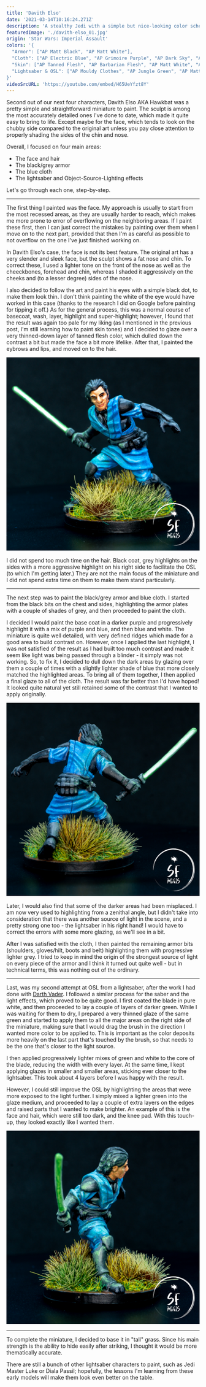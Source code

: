 ```yaml
---
title: 'Davith Elso'
date: '2021-03-14T10:16:24.271Z'
description: 'A stealthy Jedi with a simple but nice-looking color scheme.'
featuredImage: './davith-elso_01.jpg'
origin: 'Star Wars: Imperial Assault'
colors: '{
  "Armor": ["AP Matt Black", "AP Matt White"],
  "Cloth": ["AP Electric Blue", "AP Grimoire Purple", "AP Dark Sky", "AV Glaze Medium"],
  "Skin": ["AP Tanned Flesh", "AP Barbarian Flesh", "AP Matt White", "AP Flesh Wash Quickshade"],
  "Lightsaber & OSL": ["AP Mouldy Clothes", "AP Jungle Green", "AP Matt White", "AV Glaze Medium"]
}'
videoSrcURL: 'https://youtube.com/embed/H65UeYfzt8Y'
---
```


Second out of our next four characters, Davith Elso AKA Hawkbat was a pretty simple and straightforward miniature to paint. The sculpt is among the most accurately detailed ones I've done to date, which made it quite easy to bring to life. Except maybe for the face, which tends to look on the chubby side compared to the original art unless you pay close attention to properly shading the sides of the chin and nose.

Overall, I focused on four main areas:

- The face and hair
- The black/grey armor
- The blue cloth
- The lightsaber and Object-Source-Lighting effects

Let's go through each one, step-by-step.

---

The first thing I painted was the face. My approach is usually to start from the most recessed areas, as they are usually harder to reach, which makes me more prone to error of overflowing on the neighboring areas. If I paint these first, then I can just correct the mistakes by painting over them when I move on to the next part, provided that then I'm as careful as possible to not overflow on the one I've just finished working on.

In Davith Elso's case, the face is not its best feature. The original art has a very slender and sleek face, but the sculpt shows a fat nose and chin. To correct these, I used a lighter tone on the front of the nose as well as the cheeckbones, forehead and chin, whereas I shaded it aggressively on the cheeks and (to a lesser degree) sides of the nose.

I also decided to follow the art and paint his eyes with a simple black dot, to make them look thin. I don't think painting the white of the eye would have worked in this case (thanks to the research I did on Google before painting for tipping it off.) As for the general process, this was a normal course of basecoat, wash, layer, highlight and super-highlight; however, I found that the result was again too pale for my liking (as I mentioned in the previous post, I'm still learning how to paint skin tones) and I decided to glaze over a very thinned-down layer of tanned flesh color, which dulled down the contrast a bit but made the face a bit more lifelike. After that, I painted the eybrows and lips, and moved on to the hair.

![Front View](./davith-elso_02.jpg)

I did not spend too much time on the hair. Black coat, grey highlights on the sides with a more aggressive highlight on his right side to facilitate the OSL (to which I'm getting later.) They are not the main focus of the miniature and I did not spend extra time on them to make them stand particularly.

---

The next step was to paint the black/grey armor and blue cloth. I started from the black bits on the chest and sides, highlighting the armor plates with a couple of shades of grey, and then proceeded to paint the cloth.

I decided I would paint the base coat in a darker purple and progressively highlight it with a mix of purple and blue, and then blue and white. The miniature is quite well detailed, with very defined ridges which made for a good area to build contrast on. However, once I applied the last highlight, I was not satisfied of the result as I had built too much contrast and made it seem like light was being passed through a blinder - it simply was not working. So, to fix it, I decided to dull down the dark areas by glazing over them a couple of times with a slightly lighter shade of blue that more closely matched the highlighted areas. To bring all of them together, I then applied a final glaze to all of the cloth. The result was far better than I'd have hoped! It looked quite natural yet still retained some of the contrast that I wanted to apply originally.

![Back View](./davith-elso_04.jpg)

Later, I would also find that some of the darker areas had been misplaced. I am now very used to highlighting from a zenithal angle, but I didn't take into consideration that there was another source of light in the scene, and a pretty strong one too - the lightsaber in his right hand! I would have to correct the errors with some more glazing, as we'll see in a bit.

After I was satisfied with the cloth, I then painted the remaining armor bits (shoulders, gloves/hilt, boots and belt) highlighting them with progressive lighter grey. I tried to keep in mind the origin of the strongest source of light on every piece of the armor and I think it turned out quite well - but in technical terms, this was nothing out of the ordinary.

---

Last, was my second attempt at OSL from a lightsaber, after the work I had done with [Darth Vader](/darth-vader/). I followed a similar process for the saber and the light effects, which proved to be quite good. I first coated the blade in pure white, and then proceeded to lay a couple of layers of darker green. While I was waiting for them to dry, I prepared a very thinned glaze of the same green and started to apply them to all the major areas on the right side of the miniature, making sure that I would drag the brush in the direction I wanted more color to be applied to. This is important as the color deposits more heavily on the last part that's touched by the brush, so that needs to be the one that's closer to the light source.

I then applied progressively lighter mixes of green and white to the core of the blade, reducing the width with every layer. At the same time, I kept applying glazes in smaller and smaller areas, sticking ever closer to the lightsaber. This took about 4 layers before I was happy with the result.

However, I could still improve the OSL by highlighting the areas that were more exposed to the light further. I simply mixed a lighter green into the glaze medium, and proceeded to lay a couple of extra layers on the edges and raised parts that I wanted to make brighter. An example of this is the face and hair, which were still too dark, and the knee pad. With this touch-up, they looked exactly like I wanted them.

![Right Side View](./davith-elso_03.jpg)

---

To complete the miniature, I decided to base it in "tall" grass. Since his main strength is the ability to hide easily after striking, I thought it would be more thematically accurate.

There are still a bunch of other lightsaber characters to paint, such as Jedi Master Luke or Diala Passil; hopefully, the lessons I'm learning from these early models will make them look even better on the table.
